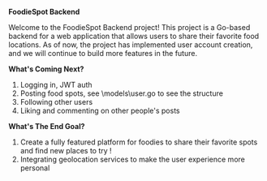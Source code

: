 __FoodieSpot Backend__

Welcome to the FoodieSpot Backend project! This project is a Go-based backend for a web application that allows users to share their favorite food locations. As of now, the project has implemented user account creation, and we will continue to build more features in the future.

__What's Coming Next?__
1. Logging in, JWT auth
2. Posting food spots, see \models\user.go to see the structure
3. Following other users
4. Liking and commenting on other people's posts

__What's The End Goal?__
1. Create a fully featured platform for foodies to share their favorite spots and find new places to try !
1. Integrating geolocation services to make the user experience more personal
